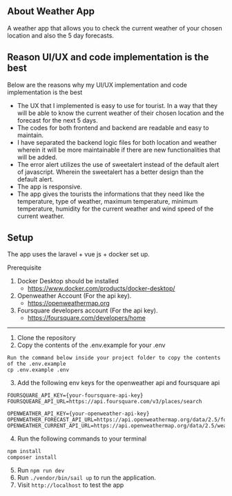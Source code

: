 
## About Weather App
A weather app that allows you to check the current weather of your chosen location and also the 5 day forecasts.
## Reason UI/UX and code implementation is the best
Below are the reasons why my UI/UX implementation and code implementation is the best


- The UX that I implemented is easy to use for tourist. In a way that they will be able to know the current weather of their chosen location and the forecast for the next 5 days.
- The codes for both frontend and backend are readable and easy to maintain.
- I have separated the backend logic files for both location and weather wherein it will be more maintainable if there are new functionalities that will be added.  
- The error alert utilizes the use of sweetalert instead of the default alert of javascript. Wherein the sweetalert has a better design than the default alert.
- The app is responsive.
- The app gives the tourists the informations that they need like the temperature, type of weather, maximum temperature, minimum temperature, humidity for the current weather and wind speed of the current weather.

## Setup
The app uses the laravel + vue js + docker set up.

Prerequisite
1. Docker Desktop should be installed
   - https://www.docker.com/products/docker-desktop/
2. Openweather Account (For the api key).
   - https://openweathermap.org
3. Foursquare developers account (For the api key).
   - https://foursquare.com/developers/home
---
1. Clone the repository
2. Copy the contents of the .env.example for your .env

```text
Run the command below inside your project folder to copy the contents of the .env.example 
cp .env.example .env
```
3. Add the following env keys for the openweather api and foursquare api
```dotenv
FOURSQUARE_API_KEY={your-foursquare-api-key}
FOURSQUEARE_API_URL=https://api.foursquare.com/v3/places/search

OPENWEATHER_API_KEY={your-openweather-api-key}
OPENWEATHER_FORECAST_API_URL=https://api.openweathermap.org/data/2.5/forecast
OPENWEATHER_CURRENT_API_URL=https://api.openweathermap.org/data/2.5/weather
```
4. Run the following commands to your terminal
```text
npm install
composer install
```
5. Run `npm run dev`
6. Run `./vendor/bin/sail up` to run the application.
7. Visit `http://localhost` to test the app


